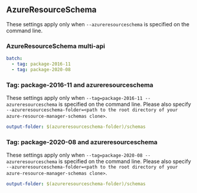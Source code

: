 ## AzureResourceSchema

These settings apply only when `--azureresourceschema` is specified on the command line.

### AzureResourceSchema multi-api

``` yaml $(azureresourceschema) && $(multiapi)
batch:
  - tag: package-2016-11
  - tag: package-2020-08
```

### Tag: package-2016-11 and azureresourceschema

These settings apply only when `--tag=package-2016-11 --azureresourceschema` is specified on the command line.
Please also specify `--azureresourceschema-folder=<path to the root directory of your azure-resource-manager-schemas clone>`.

``` yaml $(tag) == 'package-2016-11' && $(azureresourceschema)
output-folder: $(azureresourceschema-folder)/schemas
```

### Tag: package-2020-08 and azureresourceschema

These settings apply only when `--tag=package-2020-08 --azureresourceschema` is specified on the command line.
Please also specify `--azureresourceschema-folder=<path to the root directory of your azure-resource-manager-schemas clone>`.

``` yaml $(tag) == 'package-2020-08' && $(azureresourceschema)
output-folder: $(azureresourceschema-folder)/schemas
```

